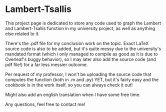 # Lambert-Tsallis
This project page is dedicated to store any code used to graph the Lambert and Lambert-Tsallis function in my university project, as well as anything else related to it.

There's the .pdf file for my conclusion work on the topic.
Exact LaTeX source code is also to be added, but it's quite messy due to the university's mandated format (which i only managed to compile as good as it is due to Overleaf's buggy behavior), so I may later also add the source code (and pdf file!) for a far less messier outcome.

Per request of my professor, I won't be uploading the source code that computes the function (both in .m and .py) YET, but it's fairly easy and the cookbook is in the work itself, so you can always check it out!

Might also add an english translation when I have some free time.

Any questions, feel free to contact me!
